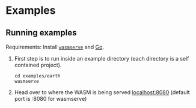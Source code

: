 # Examples

## Running examples
Requirements: Install [`wasmserve`](https://github.com/hajimehoshi/wasmserve) and [Go](https://go.dev/).

1. First step is to run  inside an example directory (each directory is a self contained project). 
    ```shell
    cd examples/earth
    wasmserve
    ```
2. Head over to where the WASM is being served  [localhost:8080](https://localhost:8080) (default port is :8080 for wasmserve)
